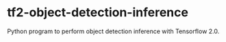 # tf2-object-detection-inference
Python program to perform object detection inference with Tensorflow 2.0.
